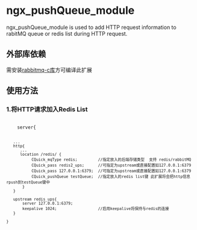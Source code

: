 # ngx_pushQueue_module

ngx_pushQueue_module is used to add HTTP request information to rabitMQ queue or redis list during HTTP request.

<h2>外部库依赖</h2>
<p>需安装<a href="https://github.com/alanxz/rabbitmq-c">rabbitmq-c库</a>方可编译此扩展</p>

<h2>使用方法</h2>
<h3>1.将HTTP请求加入Redis List</h3>
<code>
    server{
    
       ...
       http{
          ...
          location /redis/ {
               CQuick_mqType redis;         //指定放入的后端存储类型  支持 redis/rabbitMQ
               CQuick_pass redis2_ups;      //可指定为upstream或直接配置如127.0.0.1:6379
               CQuick_pass 127.0.0.1:6379;  //可指定为upstream或直接配置如127.0.0.1:6379
               CQuick_pushQueue testQueue;  //指定放入的redis list键 此扩展将会把http信息  rpush到testQueue键中
           }
       }
  
       upstream redis_ups{
           server 127.0.0.1:6379;        
           keepalive 1024;                  //启用keepalive将保持与redis的连接
       }
  
    }
</code>
